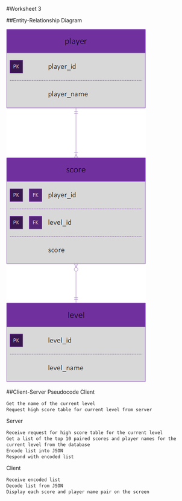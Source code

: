 #Worksheet 3

##Entity-Relationship Diagram

![Entity Relationship Diagram](https://github.com/NecroReindeer/comp110-worksheets/blob/master/Worksheet%203/Entity%20Relationship%20Diagram.png)

##Client-Server Pseudocode
Client
```
Get the name of the current level
Request high score table for current level from server
```
Server
```
Receive request for high score table for the current level
Get a list of the top 10 paired scores and player names for the current level from the database
Encode list into JSON
Respond with encoded list
```
Client
```
Receive encoded list
Decode list from JSON
Display each score and player name pair on the screen
```
